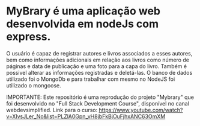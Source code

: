 # MyBrary é uma aplicação web desenvolvida em nodeJs com express.
O usuário é capaz de registrar autores e livros associados a esses autores, 
bem como informações adicionais em relação aos livros como número de páginas e data de publicação e uma foto para a capa do livro.
Também é possivel alterar as informações registradas e deletá-las.
O banco de dados utilizado foi o MongoDb e para trabalhar com mesmo no NodeJS foi utilizado o mongoose.

IMPORTANTE: Este repositório é uma reprodução do projeto "Mybrary" que foi desenvolvido no "Full Stack Development Course", disponível no canal webdevsimplified.
Link para o curso: https://www.youtube.com/watch?v=XlvsJLer_No&list=PLZlA0Gpn_vH8jbFkBjOuFjhxANC63OmXM
